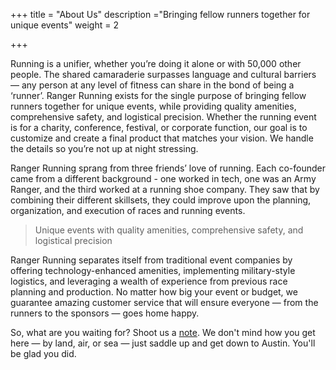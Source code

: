 +++
title = "About Us"
description ="Bringing fellow runners together for unique events"
weight = 2

+++

Running is a unifier, whether you’re doing it alone or with 50,000 other people. The shared camaraderie surpasses language and cultural barriers — any person at any level of fitness can share in the bond of being a ‘runner’. Ranger Running exists for the single purpose of bringing fellow runners together for unique events, while providing quality amenities, comprehensive safety, and logistical precision.  Whether the running event is for a charity, conference, festival, or corporate function, our goal is to customize and create a final product that matches your vision. We handle the details so you’re not up at night stressing.

Ranger Running sprang from three friends’ love of running. Each co-founder came from a different background - one worked in tech, one was an Army Ranger, and the third worked at a running shoe company. They saw that by combining their different skillsets, they could improve upon the planning, organization, and execution of races and running events.

> Unique events with quality amenities, comprehensive safety, and logistical precision

Ranger Running separates itself from traditional event companies by offering technology-enhanced amenities, implementing military-style logistics, and leveraging a wealth of experience from previous race planning and production. No matter how big your event or budget, we guarantee amazing customer service that will ensure everyone — from the runners to the sponsors — goes home happy.

So, what are you waiting for? Shoot us a [note](/contact). We don't mind how you get here — by land, air, or sea — just saddle up and get down to Austin. You'll be glad you did.


